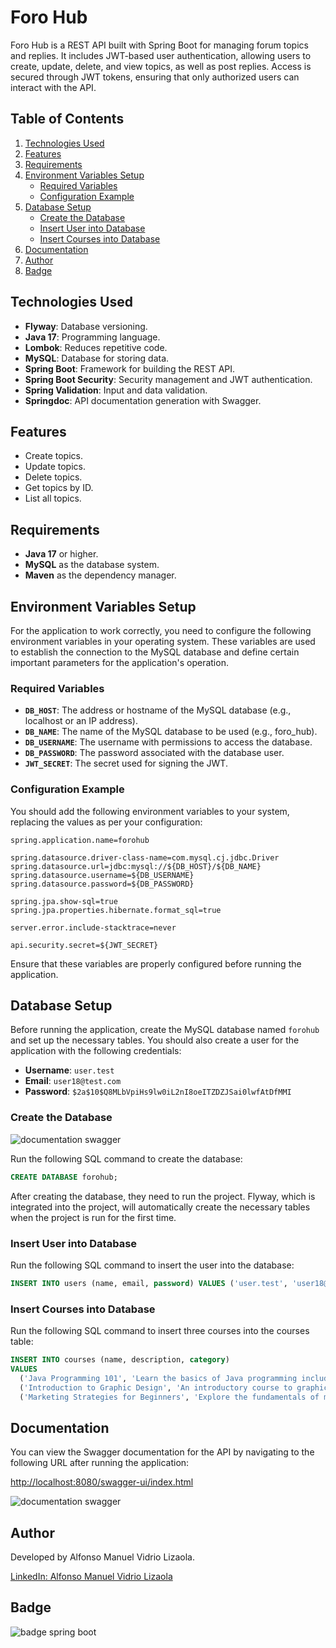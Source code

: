 # Foro Hub

Foro Hub is a REST API built with Spring Boot for managing forum topics and replies. It includes JWT-based user authentication, allowing users to create, update, delete, and view topics, as well as post replies. Access is secured through JWT tokens, ensuring that only authorized users can interact with the API.

## Table of Contents
1. [Technologies Used](#technologies-used)
2. [Features](#features)
3. [Requirements](#requirements)
4. [Environment Variables Setup](#environment-variables-setup)
    - [Required Variables](#required-variables)
    - [Configuration Example](#configuration-example)
5. [Database Setup](#database-setup)
    - [Create the Database](#create-the-database)
    - [Insert User into Database](#insert-user-into-database)
    - [Insert Courses into Database](#insert-courses-into-database)
6. [Documentation](#documentation)
7. [Author](#author)
8. [Badge](#badge)

## Technologies Used
- **Flyway**: Database versioning.
- **Java 17**: Programming language.
- **Lombok**: Reduces repetitive code.
- **MySQL**: Database for storing data.
- **Spring Boot**: Framework for building the REST API.
- **Spring Boot Security**: Security management and JWT authentication.
- **Spring Validation**: Input and data validation.
- **Springdoc**: API documentation generation with Swagger.

## Features
- Create topics.
- Update topics.
- Delete topics.
- Get topics by ID.
- List all topics.

## Requirements
- **Java 17** or higher.
- **MySQL** as the database system.
- **Maven** as the dependency manager.

## Environment Variables Setup

For the application to work correctly, you need to configure the following environment variables in your operating system. These variables are used to establish the connection to the MySQL database and define certain important parameters for the application's operation.

### Required Variables
- **`DB_HOST`**: The address or hostname of the MySQL database (e.g., localhost or an IP address).
- **`DB_NAME`**: The name of the MySQL database to be used (e.g., foro_hub).
- **`DB_USERNAME`**: The username with permissions to access the database.
- **`DB_PASSWORD`**: The password associated with the database user.
- **`JWT_SECRET`**: The secret used for signing the JWT.

### Configuration Example

You should add the following environment variables to your system, replacing the values as per your configuration:

```properties
spring.application.name=forohub

spring.datasource.driver-class-name=com.mysql.cj.jdbc.Driver
spring.datasource.url=jdbc:mysql://${DB_HOST}/${DB_NAME}
spring.datasource.username=${DB_USERNAME}
spring.datasource.password=${DB_PASSWORD}

spring.jpa.show-sql=true
spring.jpa.properties.hibernate.format_sql=true

server.error.include-stacktrace=never

api.security.secret=${JWT_SECRET}
```
Ensure that these variables are properly configured before running the application.

## Database Setup
Before running the application, create the MySQL database named `forohub` and set up the necessary tables. You should also create a user for the application with the following credentials:

- **Username**: `user.test`
- **Email**: `user18@test.com`
- **Password**: `$2a$10$Q8MLbVpiHs9lw0iL2nI8oeITZDZJSai0lwfAtDfMMI`

### Create the Database
<div>
  <img src="https://github.com/user-attachments/assets/254a8ece-ea9c-44a3-9854-2bc8b3d32654" alt="documentation swagger" style="max-width: 550px;">
</div>

Run the following SQL command to create the database:

```sql
CREATE DATABASE forohub;
```

After creating the database, they need to run the project. Flyway, which is integrated into the project, will automatically create the necessary tables when the project is run for the first time.

### Insert User into Database
Run the following SQL command to insert the user into the database:

```sql
INSERT INTO users (name, email, password) VALUES ('user.test', 'user18@test.com', '$2a$10$Q8MLbVpiHs9lw0iL2nI8oeITZDZJSai0lwfAtDfMMI');
```

### Insert Courses into Database
Run the following SQL command to insert three courses into the courses table:
```sql
INSERT INTO courses (name, description, category) 
VALUES 
  ('Java Programming 101', 'Learn the basics of Java programming including syntax, data types, and control structures.', 'PROGRAMMING'),
  ('Introduction to Graphic Design', 'An introductory course to graphic design, covering design principles and software usage.', 'DESIGN'),
  ('Marketing Strategies for Beginners', 'Explore the fundamentals of marketing, from market research to social media strategies.', 'MARKETING');
```
## Documentation
You can view the Swagger documentation for the API by navigating to the following URL after running the application:

[http://localhost:8080/swagger-ui/index.html](http://localhost:8080/swagger-ui/index.html)

<div>
  <img src="https://github.com/user-attachments/assets/f51bcb4e-76dc-4466-a743-6744f5ad633c" alt="documentation swagger" style="max-width: 550px;">
</div>


## Author
Developed by Alfonso Manuel Vidrio Lizaola.

[LinkedIn: Alfonso Manuel Vidrio Lizaola](https://www.linkedin.com/in/alfonsomanuelvidriolizaola/)

## Badge
<div>
<img src="https://github.com/user-attachments/assets/e1356114-5711-4ee8-8239-0eb3dbf15a36" alt="badge spring boot" style="max-width: 400px; height: auto;">
</div>


